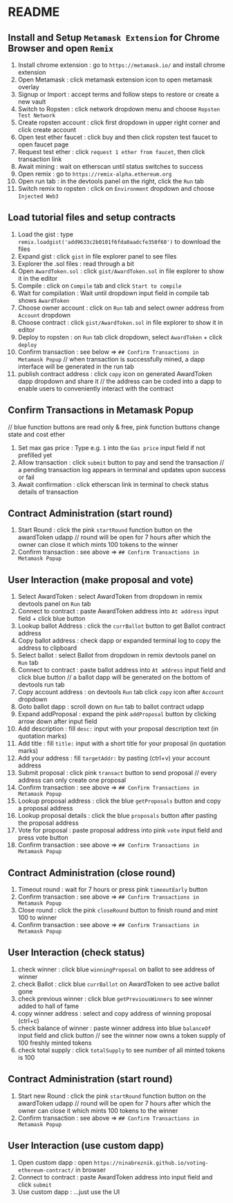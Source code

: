 #  README

## Install and Setup `Metamask Extension` for Chrome Browser and open `Remix`
01. Install chrome extension : go to `https://metamask.io/` and install chrome extension
02. Open Metamask            : click metamask extension icon to open metamask overlay
03. Signup or Import         : accept terms and follow steps to restore or create a new vault
04. Switch to Ropsten        : click network dropdown menu and choose `Ropsten Test Network`
05. Create ropsten account   : click first dropdown in upper right corner and click create account
06. Open test ether faucet   : click buy and then click ropsten test faucet to open faucet page
07. Request test ether       : click `request 1 ether from faucet`, then click transaction link
08. Await mining             : wait on etherscan until status switches to success
09. Open remix               : go to `https://remix-alpha.ethereum.org`
10. Open run tab             : in the devtools panel on the right, click the `Run` tab
11. Switch remix to ropsten  : click on `Environment` dropdown and choose `Injected Web3`

## Load tutorial files and setup contracts
01. Load the gist            : type `remix.loadgist('add9633c2b0101f6fda0aadcfe350f60')` to download the files
02. Expand gist              : click `gist` in file explorer panel to see files
03. Explorer the .sol files  : read through a bit
04. Open `AwardToken.sol`    : click `gist/AwardToken.sol` in file explorer to show it in the editor
05. Compile                  : click on `Compile` tab and click `Start to compile`
06. Wait for compilation     : Wait until dropdown input field in compile tab shows `AwardToken`
07. Choose owner account     : click on `Run` tab and select owner address from `Account` dropdown
08. Choose contract          : click `gist/AwardToken.sol` in file explorer to show it in editor
09. Deploy to ropsten        : on `Run` tab click dropdown, select `AwardToken` + click `deploy`
10. Confirm transaction      : see below => `## Confirm Transactions in Metamask Popup`
// when transaction is successfully mined, a dapp interface will be generated in the run tab
11. publish contract address : click `copy` icon on generated AwardToken dapp dropdown and share it
// the address can be coded into a dapp to enable users to conveniently interact with the contract

## Confirm Transactions in Metamask Popup
// blue function buttons are read only & free, pink function buttons change state and cost ether
01. Set max gas price        : Type e.g. `1` into the `Gas price` input field if not prefilled yet
02. Allow transaction        : click `submit` button to pay and send the transaction
// a pending transaction log appears in terminal and updates upon success or fail
03. Await confirmation       : click etherscan link in terminal to check status details of transaction

## Contract Administration (start round)
01. Start Round             : click the pink `startRound` function button on the awardToken udapp
// round will be open for 7 hours after which the owner can close it which mints 100 tokens to the winner
02. Confirm transaction     : see above => `## Confirm Transactions in Metamask Popup`

## User Interaction (make proposal and vote)
01. Select AwardToken       : select AwardToken from dropdown in remix devtools panel on `Run` tab
02. Connect to contract     : paste AwardToken address into `At address` input field + click blue button
03. Lookup ballot Address   : click the `currBallot` button to get Ballot contract address
04. Copy ballot address     : check dapp or expanded terminal log to copy the address to clipboard
05. Select ballot           : select Ballot from dropdown in remix devtools panel on `Run` tab
06. Connect to contract     : paste ballot address into `At address` input field and click blue button
// a ballot dapp will be generated on the bottom of devtools run tab
07. Copy account address    : on devtools `Run` tab click `copy` icon after `Account` dropdown
08. Goto ballot dapp        : scroll down on `Run` tab to ballot contract udapp
09. Expand addProposal      : expand the pink `addProposal` button by clicking arrow down after input field
10. Add description         : fill `desc:` input with your proposal description text (in quotation marks)
11. Add title               : fill `title:` input with a short title for your proposal (in quotation marks)
12. Add your address        : fill `targetAddr:` by pasting (ctrl+v) your account address
13. Submit proposal         : click pink `transact` button to send proposal
// every address can only create one proposal
14. Confirm transaction     : see above => `## Confirm Transactions in Metamask Popup`
15. Lookup proposal address : click the blue `getProposals` button and copy a proposal address
16. Lookup proposal details : click the blue `proposals` button after pasting the proposal address
17. Vote for proposal       : paste proposal address into pink `vote` input field and press vote button
18. Confirm transaction     : see above => `## Confirm Transactions in Metamask Popup`

## Contract Administration (close round)
01. Timeout round           : wait for 7 hours or press pink `timeoutEarly` button
02. Confirm transaction     : see above => `## Confirm Transactions in Metamask Popup`
03. Close round             : click the pink `closeRound` button to finish round and mint 100 to winner
04. Confirm transaction     : see above => `## Confirm Transactions in Metamask Popup`

## User Interaction (check status)
01. check winner            : click blue `winningProposal` on ballot to see address of winner
02. check Ballot            : click blue `currBallot` on AwardToken to see active ballot gone
03. check previous winner   : click blue `getPreviousWinners` to see winner added to hall of fame
04. copy winner address     : select and copy address of winning proposal (ctrl+c)
05. check balance of winner : paste winner address into blue `balanceOf` input field and click button
// see the winner now owns a token supply of 100 freshly minted tokens
04. check total supply      : click `totalSupply` to see number of all minted tokens is 100

## Contract Administration (start round)
01. Start new Round         : click the pink `startRound` function button on the awardToken udapp
// round will be open for 7 hours after which the owner can close it which mints 100 tokens to the winner
02. Confirm transaction     : see above => `## Confirm Transactions in Metamask Popup`

## User Interaction (use custom dapp)
01. Open custom dapp        : open `https://ninabreznik.github.io/voting-ethereum-contract/` in browser
02. Connect to contract     : paste AwardToken address into input field and click `submit`
03. Use custom dapp         : ...just use the UI

